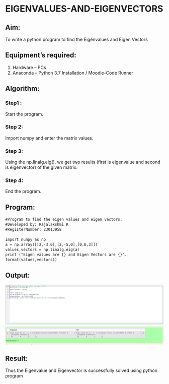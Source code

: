 # EIGENVALUES-AND-EIGENVECTORS
## Aim:
To write a python program to find the Eigenvalues and Eigen Vectors
## Equipment’s required:
1. 	Hardware – PCs
2. 	Anaconda – Python 3.7 Installation / Moodle-Code Runner
## Algorithm:
### Step1 : 
Start the program.
### Step 2: 
Import numpy and enter the matrix values.
### Step 3: 
Using the np.linalg.eig(),  we get two results (first is eigenvalue and second is eigenvector) of the given matrix.
### Step 4: 
End the program.

## Program:
```
#Program to find the eigen values and eigen vectors.
#Developed by: Rajalakshmi R
#RegisterNumber: 23013958

import numpy as np
a = np.array([[2,-3,0],[2,-5,0],[0,0,3]])
values,vectors = np.linalg.eig(a)
print ("Eigen values are {} and Eigen Vectors are {}". format(values,vectors))
```

## Output:
![output](<mathexp4 ss.png>)

## Result:
Thus the Eigenvalue and Eigenvector is successfully solved using python program
